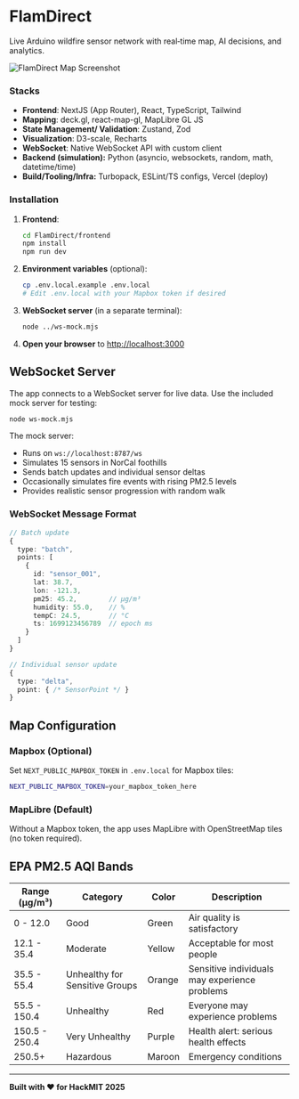 # FlamDirect

Live Arduino wildfire sensor network with real‑time map, AI decisions, and analytics.

![FlamDirect Map Screenshot](screenshot-placeholder.png)

### Stacks

- **Frontend**: NextJS (App Router), React, TypeScript, Tailwind
- **Mapping**: deck.gl, react-map-gl, MapLibre GL JS
- **State Management/ Validation**: Zustand, Zod
- **Visualization**: D3-scale, Recharts
- **WebSocket**: Native WebSocket API with custom client
- **Backend (simulation):** Python (asyncio, websockets, random, math, datetime/time)
- **Build/Tooling/Infra:** Turbopack, ESLint/TS configs, Vercel (deploy)

### Installation

1. **Frontend**:

   ```bash
   cd FlamDirect/frontend
   npm install
   npm run dev
   ```

2. **Environment variables** (optional):

   ```bash
   cp .env.local.example .env.local
   # Edit .env.local with your Mapbox token if desired
   ```

3. **WebSocket server** (in a separate terminal):

   ```bash
   node ../ws-mock.mjs
   ```

4. **Open your browser** to [http://localhost:3000](http://localhost:3000)

## WebSocket Server

The app connects to a WebSocket server for live data. Use the included mock server for testing:

```bash
node ws-mock.mjs
```

The mock server:

- Runs on `ws://localhost:8787/ws`
- Simulates 15 sensors in NorCal foothills
- Sends batch updates and individual sensor deltas
- Occasionally simulates fire events with rising PM2.5 levels
- Provides realistic sensor progression with random walk

### WebSocket Message Format

```typescript
// Batch update
{
  type: "batch",
  points: [
    {
      id: "sensor_001",
      lat: 38.7,
      lon: -121.3,
      pm25: 45.2,        // μg/m³
      humidity: 55.0,    // %
      tempC: 24.5,       // °C
      ts: 1699123456789  // epoch ms
    }
  ]
}

// Individual sensor update
{
  type: "delta",
  point: { /* SensorPoint */ }
}
```

## Map Configuration

### Mapbox (Optional)

Set `NEXT_PUBLIC_MAPBOX_TOKEN` in `.env.local` for Mapbox tiles:

```bash
NEXT_PUBLIC_MAPBOX_TOKEN=your_mapbox_token_here
```

### MapLibre (Default)

Without a Mapbox token, the app uses MapLibre with OpenStreetMap tiles (no token required).

## EPA PM2.5 AQI Bands

| Range (μg/m³) | Category                       | Color  | Description                                   |
| ------------- | ------------------------------ | ------ | --------------------------------------------- |
| 0 - 12.0      | Good                           | Green  | Air quality is satisfactory                   |
| 12.1 - 35.4   | Moderate                       | Yellow | Acceptable for most people                    |
| 35.5 - 55.4   | Unhealthy for Sensitive Groups | Orange | Sensitive individuals may experience problems |
| 55.5 - 150.4  | Unhealthy                      | Red    | Everyone may experience problems              |
| 150.5 - 250.4 | Very Unhealthy                 | Purple | Health alert: serious health effects          |
| 250.5+        | Hazardous                      | Maroon | Emergency conditions                          |

---

**Built with ❤️ for HackMIT 2025**
